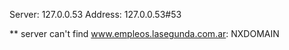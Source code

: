 Server:		127.0.0.53
Address:	127.0.0.53#53

** server can't find www.empleos.lasegunda.com.ar: NXDOMAIN


